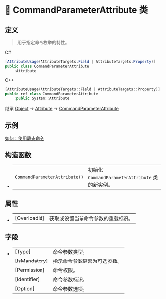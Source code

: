 # 🔖 CommandParameterAttribute 类

## 定义

> 用于指定命令枚举的特性。

C#
```cs
[AttributeUsage(AttributeTargets.Field | AttributeTargets.Property)]
public class CommandParameterAttribute
    :Attribute
```
C++
```cpp
[AttributeUsage(AttributeTargets::Field | AttributeTargets::Property)]
public ref class CommandParameterAttribute
    :public System::Attribute
```

继承 [Object](https://docs.microsoft.com/DotNET/api/system.object) → [Attribute](https://docs.microsoft.com/DotNET/api/system.attribute) → [CommandParameterAttribute](CommandParameterAttribute)
 

## 示例

[如何：使用静态命令](../../../../../HowTo/Static_DynamicCommand)

## 构造函数
- 
    |||
    |-|-|
    |`CommandParameterAttribute()`|初始化 `CommandParameterAttribute` 类的新实例。|

##  属性
- 
    |||
    |-|-|
    |[OverloadId]|获取或设置当前命令参数的重载标识。|

##  字段
- 
    |||
    |-|-|
    |[Type]|命令参数类型。|
    |[IsMandatory]|指示命令参数是否为可选参数。|
    |[Permission]|命令权限。|
    |[Identifier]|命令参数标识。|
    |[Option]|命令参数选项。|
